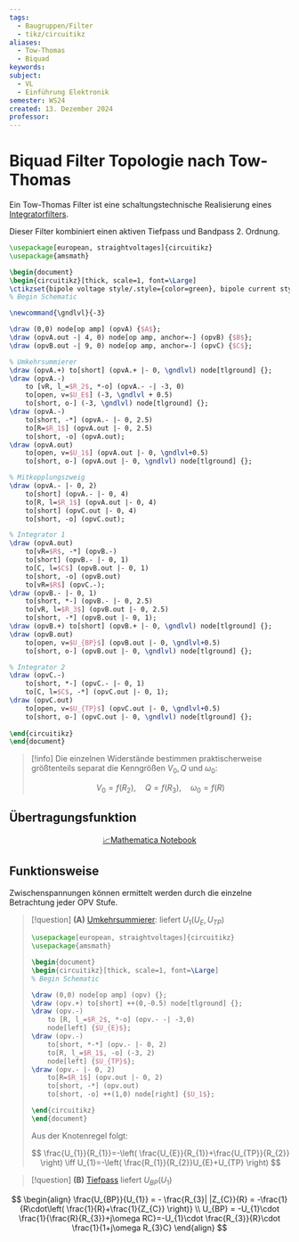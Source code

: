 ```yaml
---
tags:
  - Baugruppen/Filter
  - tikz/circuitikz
aliases:
  - Tow-Thomas
  - Biquad
keywords: 
subject:
  - VL
  - Einführung Elektronik
semester: WS24
created: 13. Dezember 2024
professor:
---
```

 

# Biquad Filter Topologie nach Tow-Thomas

Ein Tow-Thomas Filter ist eine schaltungstechnische Realisierung eines [Integratorfilters](OPV-Integrator.md#Integratorfilter).

Dieser Filter kombiniert einen aktiven Tiefpass und Bandpass 2. Ordnung.

```tikz
\usepackage[european, straightvoltages]{circuitikz}
\usepackage{amsmath}

\begin{document}
\begin{circuitikz}[thick, scale=1, font=\Large]
\ctikzset{bipole voltage style/.style={color=green}, bipole current style/.style={color=red}}
% Begin Schematic

\newcommand{\gndlvl}{-3}

\draw (0,0) node[op amp] (opvA) {$A$};
\draw (opvA.out -| 4, 0) node[op amp, anchor=-] (opvB) {$B$};
\draw (opvB.out -| 9, 0) node[op amp, anchor=-] (opvC) {$C$};

% Umkehrsummierer
\draw (opvA.+) to[short] (opvA.+ |- 0, \gndlvl) node[tlground] {};
\draw (opvA.-)
    to [vR, l_=$R_2$, *-o] (opvA.- -| -3, 0)
    to[open, v=$U_E$] (-3, \gndlvl + 0.5)
    to[short, o-] (-3, \gndlvl) node[tlground] {};
\draw (opvA.-)
    to[short, -*] (opvA.- |- 0, 2.5)
    to[R=$R_1$] (opvA.out |- 0, 2.5)
    to[short, -o] (opvA.out);
\draw (opvA.out)
    to[open, v=$U_1$] (opvA.out |- 0, \gndlvl+0.5)
    to[short, o-] (opvA.out |- 0, \gndlvl) node[tlground] {};

% Mitkopplungszweig
\draw (opvA.- |- 0, 2)
    to[short] (opvA.- |- 0, 4)
    to[R, l=$R_1$] (opvA.out |- 0, 4)
    to[short] (opvC.out |- 0, 4)
    to[short, -o] (opvC.out);

% Integrator 1
\draw (opvA.out)
    to[vR=$R$, -*] (opvB.-)
    to[short] (opvB.- |- 0, 1)
    to[C, l=$C$] (opvB.out |- 0, 1)
    to[short, -o] (opvB.out)
    to[vR=$R$] (opvC.-);
\draw (opvB.- |- 0, 1)
    to[short, *-] (opvB.- |- 0, 2.5)
    to[vR, l=$R_3$] (opvB.out |- 0, 2.5)
    to[short, -*] (opvB.out |- 0, 1);
\draw (opvB.+) to[short] (opvB.+ |- 0, \gndlvl) node[tlground] {};
\draw (opvB.out)
    to[open, v=$U_{BP}$] (opvB.out |- 0, \gndlvl+0.5)
    to[short, o-] (opvB.out |- 0, \gndlvl) node[tlground] {};

% Integrator 2
\draw (opvC.-)
    to[short, *-] (opvC.- |- 0, 1)
    to[C, l=$C$, -*] (opvC.out |- 0, 1);
\draw (opvC.out)
    to[open, v=$U_{TP}$] (opvC.out |- 0, \gndlvl+0.5)
    to[short, o-] (opvC.out |- 0, \gndlvl) node[tlground] {};
    
\end{circuitikz}
\end{document}
```

> [!info] Die einzelnen Widerstände bestimmen praktischerweise größtenteils separat die Kenngrößen $V_{0}, Q$ und $\omega_{0}$:
> 
> $$V_{0}=f(R_{2}), \quad Q = f(R_{3}), \quad \omega_{0}=f(R)$$

## Übertragungsfunktion

<center><a href="./Simulationen/Biquad.nb" class="internal-link">📈Mathematica Notebook</a></center>

## Funktionsweise

Zwischenspannungen können ermittelt werden durch die einzelne Betrachtung jeder OPV Stufe.

> [!question] **(A)** [Umkehrsummierer](OPV-Addierer.md): liefert $U_{1}(U_{E}, U_{TP})$
> 
> ```tikz
> \usepackage[european, straightvoltages]{circuitikz}
> \usepackage{amsmath}
> 
> \begin{document}
> \begin{circuitikz}[thick, scale=1, font=\Large]
> % Begin Schematic
> 
> \draw (0,0) node[op amp] (opv) {};
> \draw (opv.+) to[short] ++(0,-0.5) node[tlground] {};
> \draw (opv.-)
>     to [R, l_=$R_2$, *-o] (opv.- -| -3,0)
>     node[left] {$U_{E}$};
> \draw (opv.-)
>     to[short, *-*] (opv.- |- 0, 2)
>     to[R, l_=$R_1$, -o] (-3, 2)
>     node[left] {$U_{TP}$};
> \draw (opv.- |- 0, 2)
>     to[R=$R_1$] (opv.out |- 0, 2)
>     to[short, -*] (opv.out)
>     to[short, -o] ++(1,0) node[right] {$U_1$};
> 
> \end{circuitikz}
> \end{document}
> ```
> 
> Aus der Knotenregel folgt:
> 
> $$
> \frac{U_{1}}{R_{1}}=-\left( \frac{U_{E}}{R_{1}}+\frac{U_{TP}}{R_{2}} \right) \iff U_{1}=-\left( \frac{R_{1}}{R_{2}}U_{E}+U_{TP} \right)
> $$


> [!question] **(B)** [Tiefpass](Aktiver%20Filter.md#Tiefpass) liefert $U_{BP}(U_{1})$

$$
\begin{align}
\frac{U_{BP}}{U_{1}} = - \frac{R_{3}| |Z_{C}}{R} = -\frac{1}{R\cdot\left( \frac{1}{R}+\frac{1}{Z_{C}} \right)} \\
U_{BP} = -U_{1}\cdot \frac{1}{\frac{R}{R_{3}}+j\omega RC}=-U_{1}\cdot \frac{R_{3}}{R}\cdot \frac{1}{1+j\omega R_{3}C}
\end{align}
$$

